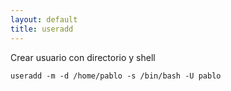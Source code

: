 ```yaml
---
layout: default
title: useradd
---
```


Crear usuario con directorio y shell 

    useradd -m -d /home/pablo -s /bin/bash -U pablo
